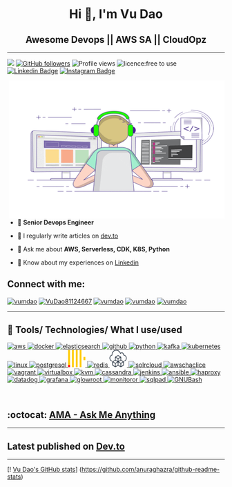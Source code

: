 <h1 align="center">Hi 👋, I'm Vu Dao</h1>
<h2 align="center"><b>Awesome Devops || AWS SA || CloudOpz</b></h2>

---

![](https://visitor-badge.glitch.me/badge?page_id=github.com/vumdao) [![GitHub followers](https://img.shields.io/github/followers/vumdao?label=Followers&style=social)](https://github.com/vumdao/?tab=follow) ![Profile views](https://gpvc.arturio.dev/vumdao) ![licence:free to use](https://img.shields.io/badge/licence-free--to--use-blue) [![Linkedin Badge](https://img.shields.io/badge/-vumdao-blue?style=flat&logo=Linkedin&logoColor=white&link=https://www.linkedin.com/in/vu-dao-9280ab43/)](https://www.linkedin.com/in/mikhail-ivanov-bb585160/) [![Instagram Badge](https://img.shields.io/badge/-dev.to-black?style=flat&logo=instagram&logoColor=white&link=https://dev.to/vumdao)](https://instagram.com/slon.gobo)


<img align="right" src="https://github.com/mikonoid/mikonoid/blob/main/images/gifs/coder3.gif?raw=true" width="500" height="320" />


- 🔭 **Senior Devops Engineer**

- 📝 I regularly write articles on [dev.to](https://dev.to/vumdao)

- 💬 Ask me about **AWS, Serverless, CDK, K8S, Python**

- 📄 Know about my experiences on [Linkedin](https://www.linkedin.com/in/vu-dao-9280ab43/)

<h2 align="left"><b>Connect with me:</b></h2>
<p align="left">
    <a href="https://dev.to/vumdao" target="blank"><img align="center" src="https://www.vectorlogo.zone/logos/devto/devto-icon.svg" alt="vumdao" height="30" width="40" /></a>
    <a href="https://twitter.com/VuDao81124667" target="blank"><img align="center" src="https://cdn.jsdelivr.net/npm/simple-icons@3.0.1/icons/twitter.svg" alt="VuDao81124667" height="30" width="40" /></a>
    <a href="https://www.linkedin.com/in/vu-dao-9280ab43" target="blank"><img align="center" src="https://cdn.jsdelivr.net/npm/simple-icons@3.0.1/icons/linkedin.svg" alt="vumdao" height="30" width="40" /></a>
    <a href="https://github.com/vumdao" target="blank"><img align="center" src="https://cdn.jsdelivr.net/npm/simple-icons@3.0.1/icons/github.svg" alt="vumdao" height="30" width="40" /></a> <a href="https://stackoverflow.com/users/11430272/vumdao" target="blank"><img align="center" src="https://cdn.jsdelivr.net/npm/simple-icons@4.13.0/icons/stackoverflow.svg" alt="vumdao" height="30" width="40" /></a>
</p>

---

<h2>🚀 Tools/ Technologies/ What I use/used</h2>
<p align="left">
    <a href="https://aws.amazon.com" target="_blank"> <img src="https://upload.wikimedia.org/wikipedia/commons/9/93/Amazon_Web_Services_Logo.svg" alt="aws" width="40" height="40"/> </a> <a href="https://www.docker.com/" target="_blank"> <img src="https://www.vectorlogo.zone/logos/docker/docker-icon.svg" alt="docker" width="40" height="40"/> </a> <a href="https://www.elastic.co" target="_blank"> <img src="https://www.vectorlogo.zone/logos/elastic/elastic-icon.svg" alt="elasticsearch" width="40" height="40"/> </a> <a href="https://github.com/" target="_blank"> <img src="https://cdn.jsdelivr.net/npm/simple-icons@3.0.1/icons/github.svg" alt="github" width="40" height="40"/> </a> <a href="https://www.python.org/" target="_blank"> <img src="https://www.vectorlogo.zone/logos/python/python-icon.svg" alt="python" width="40" height="40"/> </a> <a href="https://kafka.apache.org/" target="_blank"> <img src="https://www.vectorlogo.zone/logos/apache_kafka/apache_kafka-icon.svg" alt="kafka" width="40" height="40"/> </a> <a href="https://kubernetes.io" target="_blank"> <img src="https://www.vectorlogo.zone/logos/kubernetes/kubernetes-icon.svg" alt="kubernetes" width="40" height="40"/> </a> <a href="https://www.linux.org/" target="_blank"> <img src="https://cdn.jsdelivr.net/npm/simple-icons@3.0.1/icons/linux.svg" alt="linux" width="40" height="40"/> </a> <a href="https://www.postgresql.org/" target="_blank"> <img src="https://www.vectorlogo.zone/logos/postgresql/postgresql-icon.svg" alt="postgresql" width="40" height="40"/> </a> <a href="https://clickhouse.tech/" target="_blank"> <img src="https://raw.githubusercontent.com/ClickHouse/ClickHouse/master/website/images/logo.svg" alt="clickhouse" width="40" height="40"/> </a> <a href="https://redis.io/" target="_blank"> <img src="https://www.vectorlogo.zone/logos/redis/redis-icon.svg" alt="redis" width="40" height="40"/> </a> <a href="https://docs.aws.amazon.com/cdk/latest/guide/getting_started.html" target="_blank"> <img src="https://raw.githubusercontent.com/aws/aws-cdk/master/logo/svg/AWS-Cloud-Development-Kit_Icon_64_Squid.svg" alt="awscdk" width="40" height="40"/> </a> <a href="https://solr.apache.org/guide/6_6/solrcloud.html" target="_blank"> <img src="https://www.vectorlogo.zone/logos/apache_solr/apache_solr-icon.svg" alt="solrcloud" width="40" height="40"/> </a> <a href="https://aws.github.io/chalice/" target="_blank"> <img src="https://aws.github.io/chalice/_images/chalice-logo-whitespace.png" alt="awschaclice" width="40" height="40"/> </a> <a href="https://www.vagrantup.com/" target="_blank"> <img src="https://www.vectorlogo.zone/logos/vagrantup/vagrantup-icon.svg" alt="vagrant" width="40" height="40"/> </a> <a href="https://www.virtualbox.org/" target="_blank"> <img src="https://www.vectorlogo.zone/logos/virtualbox/virtualbox-icon.svg" alt="virtualbox" width="40" height="40"/> </a> <a href="https://www.linux-kvm.org/page/Main_Page" target="_blank"> <img src="https://raw.githubusercontent.com/AwesomeLogos/logomono/gh-pages/logos/kvm.svg" alt="kvm" width="40" height="40"/> </a> <a href="https://cassandra.apache.org/" target="_blank"> <img src="https://www.vectorlogo.zone/logos/apache_cassandra/apache_cassandra-icon.svg" alt="cassandra" width="40" height="40"/> </a> <a href="https://www.jenkins.io/" target="_blank"> <img src="https://www.vectorlogo.zone/logos/jenkins/jenkins-icon.svg" alt="jenkins" width="40" height="40"/> </a> <a href="https://www.ansible.com/" target="_blank"> <img src="https://www.vectorlogo.zone/logos/ansible/ansible-icon.svg" alt="ansible" width="40" height="40"/> </a> <a href="http://www.haproxy.org/" target="_blank"> <img src="https://www.vectorlogo.zone/logos/haproxy/haproxy-icon.svg" alt="haproxy" width="40" height="40"/> </a> <a href="https://www.datadoghq.com/" target="_blank"> <img src="https://www.vectorlogo.zone/logos/datadoghq/datadoghq-icon.svg" alt="datadog" width="40" height="40"/> </a> <a href="https://solr.apache.org/guide/6_6/solrcloud.html" target="_blank"> <img src="https://www.vectorlogo.zone/logos/grafana/grafana-icon.svg" alt="grafana" width="40" height="40"/> </a> <a href="https://glowroot.org/" target="_blank"> <img src="https://glowroot.org/images/favicon-440x440.22b5b3f3.png" alt="glowroot" width="40" height="40"/> </a> <a href="https://monitoror.com/" target="_blank"> <img src="https://monitoror.com/assets/images/animated-logo.svg" alt="monitoror" width="40" height="40"/> </a> <a href="https://sqlpad.github.io/sqlpad/" target="_blank"> <img src="https://dev-to-uploads.s3.amazonaws.com/uploads/articles/3ad4nqb9z1a5ozz1xl6k.png" alt="sqlpad" width="40" height="40"/> </a> <a href="https://www.gnu.org/software/bash/" target="_blank"> <img src="https://cdn.jsdelivr.net/npm/simple-icons@4.13.0/icons/gnubash.svg" alt="GNUBash" width="40" height="40"/> </a>
</p>
<br>

## :octocat: [AMA - Ask Me Anything](https://github.com/vumdao/vumdao/discussions/categories/ama-ask-me-anything)

---

## Latest published on [Dev.to](https://dev.to/vumdao)
<!-- DEVTO_LIST:START -->
<!-- DEVTO_LIST:END -->

---

[! [Vu Dao's GitHub stats](https://github-readme-stats.vercel.app/api?username=vumdao)] (https://github.com/anuraghazra/github-readme-stats)
